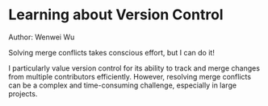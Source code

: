 # Learning about Version Control
Author: Wenwei Wu

Solving merge conflicts takes conscious effort, but I can do it!

I particularly value version control for its ability to track and merge changes from multiple contributors efficiently. However, resolving merge conflicts can be a complex and time-consuming challenge, especially in large projects.